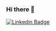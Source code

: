 ### Hi there 👋

[![Linkedin Badge](https://img.shields.io/badge/-Theodoros_Kokosioulis-blue?style=flat&logo=Linkedin&logoColor=white)](https://www.linkedin.com/in/theodoros-kokosioulis)

<!--
**thodwris/thodwris** is a ✨ _special_ ✨ repository because its `README.md` (this file) appears on your GitHub profile.

Here are some ideas to get you started:

- 🔭 I’m currently working on ...
- 🌱 I’m currently learning ...
- 👯 I’m looking to collaborate on ...
- 🤔 I’m looking for help with ...
- 💬 Ask me about ...
- 📫 How to reach me: ...
- 😄 Pronouns: ...
- ⚡ Fun fact: ...
-->
